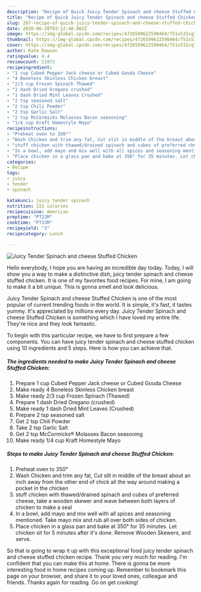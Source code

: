```yaml
---
description: "Recipe of Quick Juicy Tender Spinach and cheese Stuffed Chicken"
title: "Recipe of Quick Juicy Tender Spinach and cheese Stuffed Chicken"
slug: 267-recipe-of-quick-juicy-tender-spinach-and-cheese-stuffed-chicken
date: 2020-06-28T03:12:48.802Z
image: https://img-global.cpcdn.com/recipes/4726599622590464/751x532cq70/juicy-tender-spinach-and-cheese-stuffed-chicken-recipe-main-photo.jpg
thumbnail: https://img-global.cpcdn.com/recipes/4726599622590464/751x532cq70/juicy-tender-spinach-and-cheese-stuffed-chicken-recipe-main-photo.jpg
cover: https://img-global.cpcdn.com/recipes/4726599622590464/751x532cq70/juicy-tender-spinach-and-cheese-stuffed-chicken-recipe-main-photo.jpg
author: Kate Dawson
ratingvalue: 4.4
reviewcount: 11073
recipeingredient:
- "1 cup Cubed Pepper Jack cheese or Cubed Gouda Cheese"
- "4 Boneless Skinless Chicken breast"
- "2/3 cup Frozen Spinach Thawed"
- "1 dash Dried Oregano crushed"
- "1 dash Dried Mint Leaves Crushed"
- "2 tsp seasoned salt"
- "2 tsp Chili Powder"
- "2 tsp Garlic Salt"
- "2 tsp McCormicks Molasses Bacon seasoning"
- "1/4 cup Kraft Homestyle Mayo"
recipeinstructions:
- "Preheat oven to 350°"
- "Wash Chicken and trim any fat, Cut slit in middle of the breast about an inch away from the other end of chick all the way around making a pocket in the chicken"
- "stuff chicken with thawed/drained spinach and cubes of preferred cheese, take a wooden skewer and wave between both layers of chicken to make a seal"
- "In a bowl, add mayo and mix well with all spices and seasoning mentioned. Take mayo mix and rub all over both sides of chicken."
- "Place chicken in a glass pan and bake at 350° for 35 minutes. Let chicken sit for 5 minutes after it&#39;s done. Remove Wooden Skewers, and serve."
categories:
- Recipe
tags:
- juicy
- tender
- spinach

katakunci: juicy tender spinach 
nutrition: 151 calories
recipecuisine: American
preptime: "PT22M"
cooktime: "PT33M"
recipeyield: "3"
recipecategory: Lunch

---
```



![Juicy Tender Spinach and cheese Stuffed Chicken](https://img-global.cpcdn.com/recipes/4726599622590464/751x532cq70/juicy-tender-spinach-and-cheese-stuffed-chicken-recipe-main-photo.jpg)

Hello everybody, I hope you are having an incredible day today. Today, I will show you a way to make a distinctive dish, juicy tender spinach and cheese stuffed chicken. It is one of my favorites food recipes. For mine, I am going to make it a bit unique. This is gonna smell and look delicious.

Juicy Tender Spinach and cheese Stuffed Chicken is one of the most popular of current trending foods in the world. It is simple, it's fast, it tastes yummy. It's appreciated by millions every day. Juicy Tender Spinach and cheese Stuffed Chicken is something which I have loved my entire life. They're nice and they look fantastic.




To begin with this particular recipe, we have to first prepare a few components. You can have juicy tender spinach and cheese stuffed chicken using 10 ingredients and 5 steps. Here is how you can achieve that.

<!--inarticleads1-->

##### The ingredients needed to make Juicy Tender Spinach and cheese Stuffed Chicken:

1. Prepare 1 cup Cubed Pepper Jack cheese or Cubed Gouda Cheese
1. Make ready 4 Boneless Skinless Chicken breast
1. Make ready 2/3 cup Frozen Spinach (Thawed)
1. Prepare 1 dash Dried Oregano (crushed)
1. Make ready 1 dash Dried Mint Leaves (Crushed)
1. Prepare 2 tsp seasoned salt
1. Get 2 tsp Chili Powder
1. Take 2 tsp Garlic Salt
1. Get 2 tsp McCormicks® Molasses Bacon seasoning
1. Make ready 1/4 cup Kraft Homestyle Mayo




<!--inarticleads2-->

##### Steps to make Juicy Tender Spinach and cheese Stuffed Chicken:

1. Preheat oven to 350°
1. Wash Chicken and trim any fat, Cut slit in middle of the breast about an inch away from the other end of chick all the way around making a pocket in the chicken
1. stuff chicken with thawed/drained spinach and cubes of preferred cheese, take a wooden skewer and wave between both layers of chicken to make a seal
1. In a bowl, add mayo and mix well with all spices and seasoning mentioned. Take mayo mix and rub all over both sides of chicken.
1. Place chicken in a glass pan and bake at 350° for 35 minutes. Let chicken sit for 5 minutes after it&#39;s done. Remove Wooden Skewers, and serve.




So that is going to wrap it up with this exceptional food juicy tender spinach and cheese stuffed chicken recipe. Thank you very much for reading. I'm confident that you can make this at home. There is gonna be more interesting food in home recipes coming up. Remember to bookmark this page on your browser, and share it to your loved ones, colleague and friends. Thanks again for reading. Go on get cooking!
